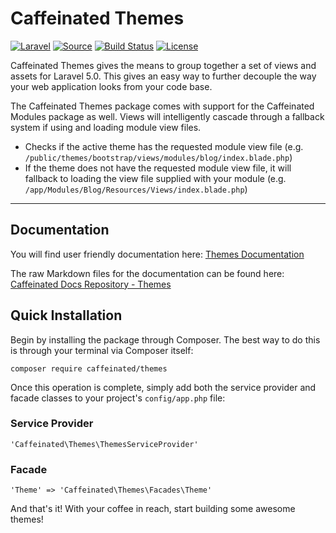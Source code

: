 Caffeinated Themes
==================
[![Laravel](https://img.shields.io/badge/Laravel-5.0-orange.svg?style=flat-square)](http://laravel.com)
[![Source](http://img.shields.io/badge/source-caffeinated/themes-blue.svg?style=flat-square)](https://github.com/caffeinated/themes)
[![Build Status](http://img.shields.io/travis/caffeinated/themes/master.svg?style=flat-square)](https://travis-ci.org/caffeinated/themes)
[![License](http://img.shields.io/badge/license-MIT-brightgreen.svg?style=flat-square)](https://tldrlegal.com/license/mit-license)

Caffeinated Themes gives the means to group together a set of views and assets for Laravel 5.0. This gives an easy way to further decouple the way your web application looks from your code base.

The Caffeinated Themes package comes with support for the Caffeinated Modules package as well. Views will intelligently cascade through a fallback system if using and loading module view files.

- Checks if the active theme has the requested module view file (e.g. `/public/themes/bootstrap/views/modules/blog/index.blade.php`)
- If the theme does not have the requested module view file, it will fallback to loading the view file supplied with your module (e.g. `/app/Modules/Blog/Resources/Views/index.blade.php`)

---

Documentation
-------------
You will find user friendly documentation here: [Themes Documentation](http://codex.caffeinated.ninja/themes)

The raw Markdown files for the documentation can be found here: [Caffeinated Docs Repository - Themes](https://github.com/caffeinated-docs/themes)

Quick Installation
------------------
Begin by installing the package through Composer. The best way to do this is through your terminal via Composer itself:

```
composer require caffeinated/themes
```

Once this operation is complete, simply add both the service provider and facade classes to your project's `config/app.php` file:

### Service Provider
```
'Caffeinated\Themes\ThemesServiceProvider'
```

### Facade
```
'Theme' => 'Caffeinated\Themes\Facades\Theme'
```

And that's it! With your coffee in reach, start building some awesome themes!